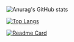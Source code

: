 ![Anurag's GitHub stats](https://github-readme-stats.vercel.app/api?username=sk-chanch&theme=radical&hide=contribs,prs)

[![Top Langs](https://github-readme-stats.vercel.app/api/top-langs/?username=sk-chanch&layout=compact)](https://github.com/anuraghazra/github-readme-stats)

[![Readme Card](https://github-readme-stats.vercel.app/api/pin/?username=sk-chanch&repo=RxHubConnection)](https://github.com/anuraghazra/github-readme-stats)

<!--
**sk-chanch/sk-chanch** is a ✨ _special_ ✨ repository because its `README.md` (this file) appears on your GitHub profile.

Here are some ideas to get you started:

- 🔭 I’m currently working on ...
- 🌱 I’m currently learning ...
- 👯 I’m looking to collaborate on ...
- 🤔 I’m looking for help with ...
- 💬 Ask me about ...
- 📫 How to reach me: ...
- 😄 Pronouns: ...
- ⚡ Fun fact: ...
-->
